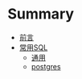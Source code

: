 # Summary

* [前言](README.md)
* [常用SQL](chapter1/README.md)
  * [通用](chapter1/content1.md)
  * [postgres](chapter1/postgres.md)

